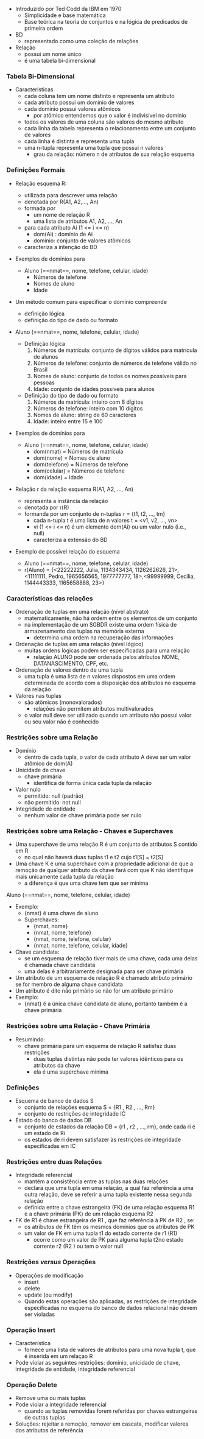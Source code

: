 - Introduzido por Ted Codd da IBM em 1970
	- Simplicidade e base matemática
	- Base teórica na teoria de conjuntos e na lógica de predicados de primeira ordem
- BD
	- representado como uma coleção de relações
- Relação
	- possui um nome único
	- é uma tabela bi-dimensional

### Tabela Bi-Dimensional
- Características
	- cada coluna tem um nome distinto e representa um atributo
	- cada atributo possui um domínio de valores
	- cada domínio possui valores atômicos
		- por atômico entendemos que o valor é indivisível no domínio
	- todos os valores de uma coluna são valores do mesmo atributo
	- cada linha da tabela representa o relacionamento entre um conjunto de valores
	- cada linha é distinta e representa uma tupla
	- uma n-tupla representa uma tupla que possui n valores
		- grau da relação: número n de atributos de sua relação esquema

### Definições Formais
- Relação esquema R:
	- utilizada para descrever uma relação
	- denotada por R(A1, A2,..., An)
	- formada por
		- um nome de relação R
		- uma lista de atributos A1, A2, ..., An
	- para cada atributo Ai (1 <= i <= n)
		- dom(Ai) : domínio de Ai
		- domínio: conjunto de valores atômicos
	- caracteriza a intenção do BD
- Exemplos de domínios para
	- Aluno (==nmat==, nome, telefone, celular, idade)
		- Números de telefone
		- Nomes de aluno
		- Idade
- Um método comum para especificar o domínio compreende
	- definição lógica
	- definição do tipo de dado ou formato
- Aluno (==nmat==, nome, telefone, celular, idade)
	- Definição lógica
		1. Números de matrícula: conjunto de dígitos válidos para matrícula de alunos
		2. Números de telefone: conjunto de números de telefone válido no Brasil
		3. Nomes de aluno: conjunto de todos os nomes possíveis para pessoas
		4. Idade: conjunto de idades possíveis para alunos
	- Definição do tipo de dado ou formato
		1. Números de matrícula: inteiro com 8 dígitos
		2. Números de telefone: inteiro com 10 dígitos
		3. Nomes de aluno: string de 60 caracteres
		4. Idade: inteiro entre 15 e 100
- Exemplos de domínios para
	-  Aluno (==nmat==, nome, telefone, celular, idade)
		- dom(nmat) = Números de matrícula
		- dom(nome) = Nomes de aluno
		- dom(telefone) = Números de telefone
		- dom(celular) = Números de telefone
		- dom(idade) = Idade
- Relação r da relação esquema R(A1, A2, ..., An)
	- representa a instância da relação
	- denotada por r(R)
	- formanda por um conjunto de n-tuplas r = {t1, t2, ..., tm}
		- cada n-tupla t é uma lista de n valores t = <v1, v2, ..., vn>
		- vi (1 <= i <= n) é um elemento dom(Ai) ou um valor nulo (i.e., null)
		- caracteriza a extensão do BD

- Exemplo de possível relação do esquema
	- Aluno (==nmat==, nome, telefone, celular, idade)
	- r(Aluno) = {<22222222, Júlia, 1134343434, 1126262626, 21>,<11111111, Pedro, 1965656565, 1977777777, 18>,<99999999, Cecília, 1144443333, 1165658888, 23>}

### Características das relações
- Ordenação de tuplas em uma relação (nível abstrato)
	- matematicamente, não há ordem entre os elementos de um conjunto
	- na implementação de um SGBDR existe uma ordem física de armazenamento das tuplas na memória externa
		- determina uma ordem na recuperação das informações
- Ordenação de tuplas em uma relação (nível lógico)
	- muitas ordens lógicas podem ser especificadas para uma relação
		- relação ALUNO pode ser ordenada pelos atributos NOME, DATANASCIMENTO, CPF, etc.
- Ordenação de valores dentro de uma tupla
	- uma tupla é uma lista de n valores dispostos em uma ordem determinada de acordo com a disposição dos atributos no esquema da relação
- Valores nas tuplas
	- são atômicos (monovalorados)
		- relações não permitem atributos multivalorados
	- o valor null deve ser utilizado quando um atributo não possui valor ou seu valor não é conhecido 

### Restrições sobre uma Relação
- Domínio
	- dentro de cada tupla, o valor de cada atributo A deve ser um valor atômico de dom(A)
- Unicidade de chave
	- chave primária
		- identifica de forma única cada tupla da relação
- Valor nulo
	- permitido: null (padrão)
	- não permitido: not null
- Integridade de entidade
	- nenhum valor de chave primária pode ser nulo

### Restrições sobre uma Relação - Chaves e Superchaves
- Uma superchave de uma relação R é um conjunto de atributos S contido em R
	- no qual não haverá duas tuplas t1 e t2 cujo t1[S] = t2[S]
- Uma chave K é uma superchave com a propriedade adicional de que a remoção de qualquer atributo da chave fará com que K não identifique mais unicamente cada tupla da relação
	- a diferença é que uma chave tem que ser mínima

Aluno (==nmat==, nome, telefone, celular, idade)
- Exemplo:
	- {nmat} é uma chave de aluno
	- Superchaves:
		- {nmat, nome}
		- {nmat, nome, telefone}
		- {nmat, nome, telefone, celular}
		- {nmat, nome, telefone, celular, idade}
- Chave candidata:
	- se um esquema de relação tiver mais de uma chave, cada uma delas é chamada chave candidata
	- uma delas é arbitrariamente designada para ser chave primária
- Um atributo de um esquema de relação R é chamado atributo primário se for membro de alguma chave candidata
- Um atributo é dito não primário se não for um atributo primário
- Exemplo:
	- {nmat} é a única chave candidata de aluno, portanto também é a chave primária

### Restrições sobre uma Relação - Chave Primária
- Resumindo:
	- chave primária para um esquema de relação R satisfaz duas restrições
		- duas tuplas distintas não pode ter valores idênticos para os atributos da chave
		- ela é uma superchave mínima

### Definições
- Esquema de banco de dados S
	- conjunto de relações esquema S = {R1 , R2 , ..., Rm}
	- conjunto de restrições de integridade IC
- Estado do banco de dados DB
	- conjunto de estados da relação DB = {r1 , r2 , ..., rm}, onde cada ri é um estado de Ri
	- os estados de ri devem satisfazer às restrições de integridade especificadas em IC

### Restrições entre duas Relações
- Integridade referencial
	- mantém a consistência entre as tuplas nas duas relações
	- declara que uma tupla em uma relação, a qual faz referência a uma outra relação, deve se referir a uma tupla existente nessa segunda relação
	- definida entre a chave estrangeira (FK) de uma relação esquema R1 e a chave primária (PK) de um relação esquema R2
- FK de R1 é chave estrangeira de R1 , que faz referência à PK de R2 , se:
	- os atributos de FK têm os mesmos domínios que os atributos de PK
	- um valor de FK em uma tupla t1 do estado corrente de r1 (R1)
		- ocorre como um valor de PK para alguma tupla t2no estado corrente r2 (R2 ) ou tem o valor null

### Restrições _versus_ Operações
- Operações de modificação
	- insert
	- delete
	- update (ou modify)
	- Quando estas operações são aplicadas, as restrições de integridade especificadas no esquema do banco de dados relacional não devem ser violadas

### Operação Insert
- Característica
	- fornece uma lista de valores de atributos para uma nova tupla t, que é inserida em um relaçao R
- Pode violar as seguintes restrições: domínio, unicidade de chave, integridade de entidade, integridade referencial
### Operação Delete
- Remove uma ou mais tuplas
- Pode violar a integridade referencial
	- quando as tuplas removidas forem referidas por chaves estrangeiras de outras tuplas
- Soluções: rejeitar a remoção, remover em cascata, modificar valores dos atributos de referência